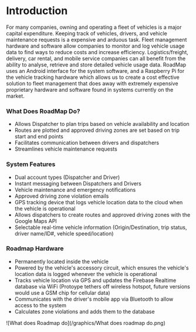 # Introduction #

For many companies, owning and operating a fleet of vehicles is a major capital expenditure.  Keeping track of vehicles, drivers, and vehicle maintenance requests is a expensive and arduous task. Fleet management hardware and software allow companies to monitor and  log vehicle usage data to find ways to reduce costs and increase efficiency.  Logistics/freight, delivery, car rental, and mobile service companies can all benefit from the ability to analyse, retrieve and store detailed vehicle usage data.  RoadMap uses an Android interface for the system software, and a Raspberry Pi for the vehicle tracking hardware which allows us to create a cost effective solution to fleet management that does away with extremely expensive proprietary hardware and software found in systems currently on the market. 

### What Does RoadMap Do? ###

* Allows Dispatcher to plan trips based on vehicle availability and location
* Routes are plotted and approved driving zones are set based on trip start and end points
* Facilitates communication between drivers and dispatchers
* Streamlines vehicle maintenance requests

### System Features ###

* Dual account types (Dispatcher and Driver)
* Instant messaging between Dispatchers and Drivers
* Vehicle maintenance and emergency notifications
* Approved driving zone violation emails
* GPS tracking device that logs vehicle location data to the cloud when the vehicle is operational
* Allows dispatchers to create routes and approved driving zones with the Google Maps API
* Selectable real-time vehicle information (Origin/Destination, trip status, driver name/ID#, vehicle speed/location)


### Roadmap Hardware ###

* Permanently located inside the vehicle
* Powered by the vehicle's accessory circuit, which ensures the vehicle's location data is logged whenever the vehicle is operational
* Tracks vehicle location via GPS and updates the Firebase Realtime database via WiFi (Protoype tethers off wireless hotspot, future versions would use a GSM chip for cellular data)
* Communicates with the driver's mobile app via Bluetooth to allow access to the system 
* Calculates zone violations and adds them to the database

![What does Roadmap do](/graphics/What does roadmap do.png)